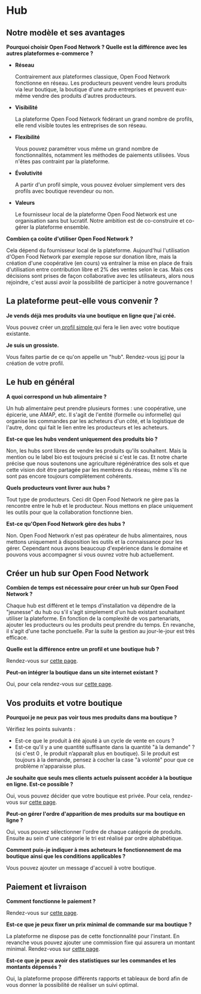 # Hub

## Notre modèle et ses avantages

**Pourquoi choisir Open Food Network ? Quelle est la différence avec les autres plateformes e-commerce ?**

* **Réseau**

  Contrairement aux plateformes classique, Open Food Network fonctionne en réseau. Les producteurs peuvent vendre leurs produits via leur boutique, la boutique d'une autre entreprises et peuvent eux-même vendre des produits d'autres producteurs.

* **Visibilité**

  La plateforme Open Food Network fédérant un grand nombre de profils, elle rend visible toutes les entreprises de son réseau.

* **Flexibilité**

  Vous pouvez paramétrer vous même un grand nombre de fonctionnalités, notamment les méthodes de paiements utilisées. Vous n'êtes pas contraint par la plateforme.

* **Évolutivité**

  A partir d'un profil simple, vous pouvez évoluer simplement vers des profils avec boutique revendeur ou non.

* **Valeurs**

  Le fournisseur local de la plateforme Open Food Network est une organisation sans but lucratif. Notre ambition est de co-construire et co-gérer la plateforme ensemble. 

**Combien ça coûte d'utiliser Open Food Network ?**

Cela dépend du fournisseur local de la plateforme. Aujourd'hui l'utilisation d'Open Food Network par exemple repose sur donation libre, mais la création d'une coopérative \(en cours\) va entraîner la mise en place de frais d'utilisation entre contribution libre et 2% des ventes selon le cas. Mais ces décisions sont prises de façon collaborative avec les utilisateurs, alors nous rejoindre, c'est aussi avoir la possibilité de participer à notre gouvernance !

## La plateforme peut-elle vous convenir ?

**Je vends déjà mes produits via une boutique en ligne que j'ai créé.**

Vous pouvez créer un[ profil simple ](../../les-differents-profils-utilisateurs/le-hub-non-producteur-sans-boutique-en-ligne.md)qui fera le lien avec votre boutique existante.

**Je suis un grossiste.**

Vous faites partie de ce qu'on appelle un "hub". Rendez-vous [ici](../../fonctionnalites-standards/inscription-et-creation-de-profil.md) pour la création de votre profil.

## Le hub en général

**A quoi correspond un hub alimentaire ?**

Un hub alimentaire peut prendre plusieurs formes : une coopérative, une épicerie, une AMAP, etc. Il s'agit de l'entité \(formelle ou informelle\) qui organise les commandes par les acheteurs d'un côté, et la logistique de l'autre, donc qui fait le lien entre les producteurs et les acheteurs.

**Est-ce que les hubs vendent uniquement des produits bio ?**

Non, les hubs sont libres de vendre les produits qu'ils souhaitent. Mais la mention ou le label bio est toujours précisé si c'est le cas. Et notre charte précise que nous soutenons une agriculture régénératrice des sols et que cette vision doit être partagée par les membres du réseau, même s'ils ne sont pas encore toujours complètement cohérents.

**Quels producteurs vont livrer aux hubs ?**

Tout type de producteurs. Ceci dit Open Food Network ne gère pas la rencontre entre le hub et le producteur. Nous mettons en place uniquement les outils pour que la collaboration fonctionne bien.

**Est-ce qu'Open Food Network gère des hubs ?**

Non. Open Food Network n'est pas opérateur de hubs alimentaires, nous mettons uniquement à disposition les outils et la connaissance pour les gérer. Cependant nous avons beaucoup d'expérience dans le domaine et pouvons vous accompagner si vous ouvrez votre hub actuellement.

## Créer un hub sur Open Food Network

**Combien de temps est nécessaire pour créer un hub sur Open Food Network ?**

Chaque hub est différent et le temps d'installation va dépendre de la "jeunesse" du hub ou s'il s'agit simplement d'un hub existant souhaitant utiliser la plateforme. En fonction de la complexité de vos partenariats, ajouter les producteurs ou les produits peut prendre du temps. En revanche, il s'agit d'une tache ponctuelle. Par la suite la gestion au jour-le-jour est très efficace.

**Quelle est la différence entre un profil et une boutique hub ?**

Rendez-vous sur [cette page](../../les-differents-profils-utilisateurs/).

**Peut-on intégrer la boutique dans un site internet existant ?**

Oui, pour cela rendez-vous sur [cette page](../../fonctionnalites-standards/mise-en-place-dune-boutique/embedded-shops.md).

## Vos produits et votre boutique

**Pourquoi je ne peux pas voir tous mes produits dans ma boutique ?**

Vérifiez les points suivants :

* Est-ce que le produit à été ajouté à un cycle de vente en cours ?
* Est-ce qu'il y a une quantité suffisante dans la quantité "à la demande" ? \(si c'est 0 , le produit n’apparaît plus en boutique\). Si le produit est toujours à la demande, pensez à cocher la case "à volonté" pour que ce problème n'apparaisse plus.

**Je souhaite que seuls mes clients actuels puissent accéder à la boutique en ligne. Est-ce possible ?**

Oui, vous pouvez décider que votre boutique est privée. Pour cela, rendez-vous sur [cette page](../../fonctionnalites-standards/mise-en-place-dune-boutique/private-shopfront.md).

**Peut-on gérer l'ordre d'apparition de mes produits sur ma boutique en ligne ?**

Oui, vous pouvez sélectionner l'ordre de chaque catégorie de produits. Ensuite au sein d'une catégorie le tri est réalisé par ordre alphabétique.

**Comment puis-je indiquer à mes acheteurs le fonctionnement de ma boutique ainsi que les conditions applicables ?**

Vous pouvez ajouter un message d'accueil à votre boutique. 

## Paiement et livraison

**Comment fonctionne le paiement ?**

Rendez-vous sur [cette page](../../fonctionnalites-standards/mise-en-place-dune-boutique/methodes-de-paiements.md).

**Est-ce que je peux fixer un prix minimal de commande sur ma boutique ?**

La plateforme ne dispose pas de cette fonctionnalité pour l'instant. En revanche vous pouvez ajouter une commission fixe qui assurera un montant minimal. Rendez-vous sur [cette page](../../fonctionnalites-standards/mise-en-place-dune-boutique/frais-et-taxes.md).

**Est-ce que je peux avoir des statistiques sur les commandes et les montants dépensés ?**

Oui, la plateforme propose différents rapports et tableaux de bord afin de vous donner la possibilité de réaliser un suivi optimal.


